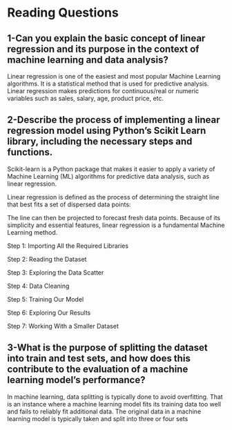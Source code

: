 # Reading Questions

## 1-Can you explain the basic concept of linear regression and its purpose in the context of machine learning and data analysis?

Linear regression is one of the easiest and most popular Machine Learning algorithms. It is a statistical method that is used for predictive analysis. Linear regression makes predictions for continuous/real or numeric variables such as sales, salary, age, product price, etc.

## 2-Describe the process of implementing a linear regression model using Python’s Scikit Learn library, including the necessary steps and functions.

Scikit-learn is a Python package that makes it easier to apply a variety of Machine Learning (ML) algorithms for predictive data analysis, such as linear regression.

Linear regression is defined as the process of determining the straight line that best fits a set of dispersed data points:

The line can then be projected to forecast fresh data points. Because of its simplicity and essential features, linear regression is a fundamental Machine Learning method.

Step 1: Importing All the Required Libraries


Step 2: Reading the Dataset


Step 3: Exploring the Data Scatter


Step 4: Data Cleaning


Step 5: Training Our Model


Step 6: Exploring Our Results


Step 7: Working With a Smaller Dataset

## 3-What is the purpose of splitting the dataset into train and test sets, and how does this contribute to the evaluation of a machine learning model’s performance?


In machine learning, data splitting is typically done to avoid overfitting. That is an instance where a machine learning model fits its training data too well and fails to reliably fit additional data. The original data in a machine learning model is typically taken and split into three or four sets